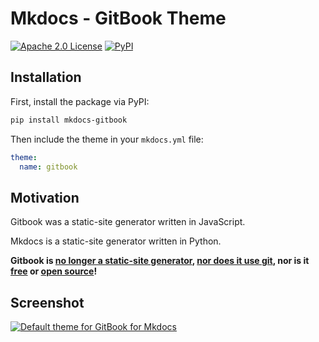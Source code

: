 # Mkdocs - GitBook Theme

[![Apache 2.0 License][apache-badge]](LICENSE)
[![PyPI][pypi-badge]][pypi-ref]

## Installation

First, install the package via PyPI:

```sh
pip install mkdocs-gitbook
```

Then include the theme in your `mkdocs.yml` file:

```yaml
theme:
  name: gitbook
```

## Motivation

Gitbook was a static-site generator written in JavaScript.

Mkdocs is a static-site generator written in Python.

**Gitbook is [no longer a static-site generator][1], [nor does it use git][2], nor is it [free][3] or [open source][4]!**

[1]: https://docs.gitbook.com/v2-changes/important-differences#cli-toolchain
[2]: https://docs.gitbook.com/v2-changes/important-differences#git-hosting-and-integration
[3]: https://www.gnu.org/philosophy/free-sw.html
[4]: https://opensource.org/osd

[apache-badge]: https://img.shields.io/badge/license-Apache--2.0-blue.svg?style=flat-square
[pypi-badge]: https://img.shields.io/pypi/v/mkdocs-gitbook.svg?style=flat-square
[pypi-ref]: https://pypi.python.org/pypi/mkdocs-gitbook

## Screenshot

<a href="https://gitlab.com/lramage/mkdocs-gitbook-theme"><img src="img/screenshot.png" alt="Default theme for GitBook for Mkdocs"></a>
